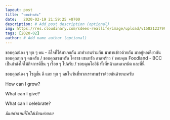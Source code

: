 ```yaml
---
layout: post
title: "ทานข้าวกัน"
date:   2020-02-19 21:59:25 +0700
description: # Add post description (optional)
img: https://res.cloudinary.com/sdees-reallife/image/upload/v1582123799/Screenshot_20200219_060947.png # Add image post (optional)
tags: [2020-02]
author: # Add name author (optional)
---
```

ขอบคุณน้อง ๆ ทุก ๆ คน - ดีใจที่ได้มาเจอกัน มาทำงานร่วมกัน มาทานข้าวด้วยกัน มาอยู่หอเดียวกัน ขอบคุณทุก ๆ คนครับ / ขอบคุณเซนทรัล โคราช เซนทรัล ลาดพร้าว / ขอบคุณ Foodland - BCC เป็นกำลังใจให้กิจการดีขึ้น ๆ เรื่อย ๆ ไปครับ / ขอบคุณโออิชิ ทั้งที่หน้าแดนเนรมิต และที่นี่

ขอบคุณน้อง ๆ โซลูชั่น ดี และ ทุก ๆ คนในวันที่พวกเราทานข้าวด้วยกันด้วยนะครับ

<i class="fa fa-child" style="color:plum"></i>

How can I grow?

What can I give?

What can I celebrate?

*มีแต่คำถามที่ไม่ได้เขียนคำตอบ*
